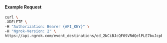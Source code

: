 
#### Example Request
```bash
curl \
-XDELETE \
-H "Authorization: Bearer {API_KEY}" \
-H "Ngrok-Version: 2" \
https://api.ngrok.com/event_destinations/ed_2NCiBJcQF09VRdQelPLE7buJcpE
